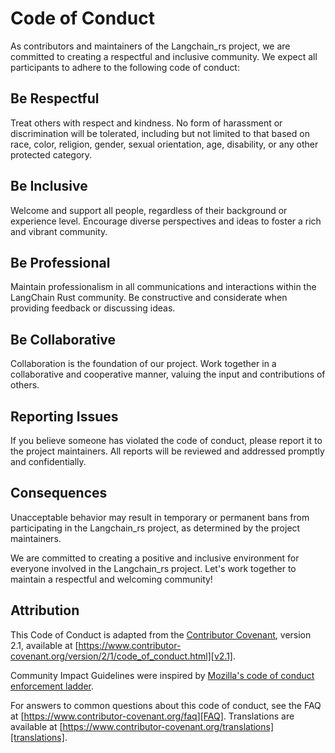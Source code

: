 # Code of Conduct

As contributors and maintainers of the Langchain_rs project, we are committed to creating a respectful and inclusive community. We expect all participants to adhere to the following code of conduct:

## Be Respectful

Treat others with respect and kindness. No form of harassment or discrimination will be tolerated, including but not limited to that based on race, color, religion, gender, sexual orientation, age, disability, or any other protected category.

## Be Inclusive

Welcome and support all people, regardless of their background or experience level. Encourage diverse perspectives and ideas to foster a rich and vibrant community.

## Be Professional

Maintain professionalism in all communications and interactions within the LangChain Rust community. Be constructive and considerate when providing feedback or discussing ideas.

## Be Collaborative

Collaboration is the foundation of our project. Work together in a collaborative and cooperative manner, valuing the input and contributions of others.

## Reporting Issues

If you believe someone has violated the code of conduct, please report it to the project maintainers. All reports will be reviewed and addressed promptly and confidentially.

## Consequences

Unacceptable behavior may result in temporary or permanent bans from participating in the Langchain_rs project, as determined by the project maintainers.

We are committed to creating a positive and inclusive environment for everyone involved in the Langchain_rs project. Let's work together to maintain a respectful and welcoming community!

## Attribution

This Code of Conduct is adapted from the [Contributor Covenant][homepage],
version 2.1, available at
[https://www.contributor-covenant.org/version/2/1/code_of_conduct.html][v2.1].

Community Impact Guidelines were inspired by
[Mozilla's code of conduct enforcement ladder][Mozilla CoC].

For answers to common questions about this code of conduct, see the FAQ at
[https://www.contributor-covenant.org/faq][FAQ]. Translations are available at
[https://www.contributor-covenant.org/translations][translations].

[homepage]: https://www.contributor-covenant.org
[v2.1]: https://www.contributor-covenant.org/version/2/1/code_of_conduct.html
[Mozilla CoC]: https://github.com/mozilla/diversity
[FAQ]: https://www.contributor-covenant.org/faq
[translations]: https://www.contributor-covenant.org/translations
